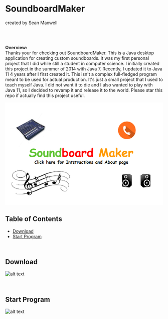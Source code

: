 # SoundboardMaker

created by Sean Maxwell

<br>
<br>

**Overview:**
<br>
Thanks your for checking out SoundboardMaker. This is a Java desktop application for creating custom soundboards. It was 
my first personal project that I did while still a student in computer science. I initially created this project in the 
summer of 2014 with Java 7. Recently, I updated it to Java 11 4 years after I first created it. This isn't a complex 
full-fledged program meant to be used for actual production. It's just a small project that I used to teach myself Java.
I did not want it to die and I also wanted to play with Java 11, so I decided to revamp it and release it to the world.
Please star this repo if actually find this project useful. 



![alt text](Images/title.png)





## Table of Contents

* [Download](#download)
* [Start Program](#start-program)

<br>




## <a name="download"></a> Download

![alt text](architecture.png)

<br/>


## <a name="start-program"></a> Start Program

![alt text](architecture.png)
    

